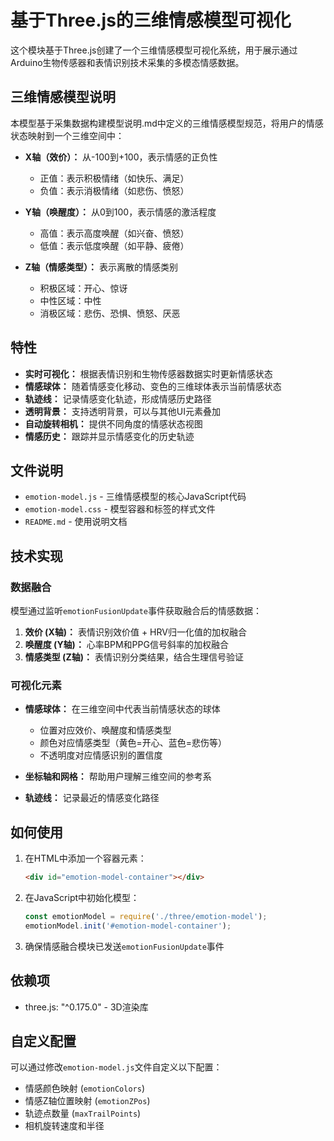 # 基于Three.js的三维情感模型可视化

这个模块基于Three.js创建了一个三维情感模型可视化系统，用于展示通过Arduino生物传感器和表情识别技术采集的多模态情感数据。

## 三维情感模型说明

本模型基于采集数据构建模型说明.md中定义的三维情感模型规范，将用户的情感状态映射到一个三维空间中：

- **X轴（效价）：** 从-100到+100，表示情感的正负性
  - 正值：表示积极情绪（如快乐、满足）
  - 负值：表示消极情绪（如悲伤、愤怒）

- **Y轴（唤醒度）：** 从0到100，表示情感的激活程度
  - 高值：表示高度唤醒（如兴奋、愤怒）
  - 低值：表示低度唤醒（如平静、疲倦）

- **Z轴（情感类型）：** 表示离散的情感类别
  - 积极区域：开心、惊讶
  - 中性区域：中性
  - 消极区域：悲伤、恐惧、愤怒、厌恶

## 特性

- **实时可视化：** 根据表情识别和生物传感器数据实时更新情感状态
- **情感球体：** 随着情感变化移动、变色的三维球体表示当前情感状态
- **轨迹线：** 记录情感变化轨迹，形成情感历史路径
- **透明背景：** 支持透明背景，可以与其他UI元素叠加
- **自动旋转相机：** 提供不同角度的情感状态视图
- **情感历史：** 跟踪并显示情感变化的历史轨迹

## 文件说明

- `emotion-model.js` - 三维情感模型的核心JavaScript代码
- `emotion-model.css` - 模型容器和标签的样式文件
- `README.md` - 使用说明文档

## 技术实现

### 数据融合

模型通过监听`emotionFusionUpdate`事件获取融合后的情感数据：

1. **效价 (X轴)：** 表情识别效价值 + HRV归一化值的加权融合
2. **唤醒度 (Y轴)：** 心率BPM和PPG信号斜率的加权融合
3. **情感类型 (Z轴)：** 表情识别分类结果，结合生理信号验证

### 可视化元素

- **情感球体：** 在三维空间中代表当前情感状态的球体
  - 位置对应效价、唤醒度和情感类型
  - 颜色对应情感类型（黄色=开心、蓝色=悲伤等）
  - 不透明度对应情感识别的置信度
  
- **坐标轴和网格：** 帮助用户理解三维空间的参考系

- **轨迹线：** 记录最近的情感变化路径

## 如何使用

1. 在HTML中添加一个容器元素：
   ```html
   <div id="emotion-model-container"></div>
   ```

2. 在JavaScript中初始化模型：
   ```javascript
   const emotionModel = require('./three/emotion-model');
   emotionModel.init('#emotion-model-container');
   ```

3. 确保情感融合模块已发送`emotionFusionUpdate`事件

## 依赖项

- three.js: "^0.175.0" - 3D渲染库

## 自定义配置

可以通过修改`emotion-model.js`文件自定义以下配置：

- 情感颜色映射 (`emotionColors`)
- 情感Z轴位置映射 (`emotionZPos`)
- 轨迹点数量 (`maxTrailPoints`)
- 相机旋转速度和半径 